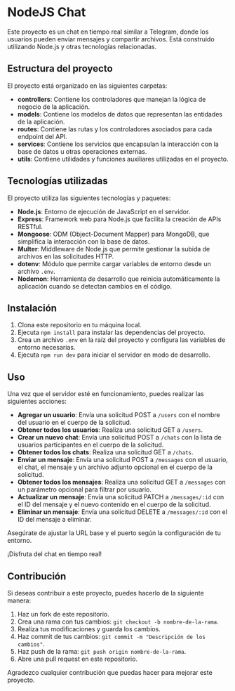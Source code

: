 # NodeJS Chat

Este proyecto es un chat en tiempo real similar a Telegram, donde los usuarios pueden enviar mensajes y compartir archivos. Está construido utilizando Node.js y otras tecnologías relacionadas.

## Estructura del proyecto

El proyecto está organizado en las siguientes carpetas:

- **controllers**: Contiene los controladores que manejan la lógica de negocio de la aplicación.
- **models**: Contiene los modelos de datos que representan las entidades de la aplicación.
- **routes**: Contiene las rutas y los controladores asociados para cada endpoint del API.
- **services**: Contiene los servicios que encapsulan la interacción con la base de datos u otras operaciones externas.
- **utils**: Contiene utilidades y funciones auxiliares utilizadas en el proyecto.

## Tecnologías utilizadas

El proyecto utiliza las siguientes tecnologías y paquetes:

- **Node.js**: Entorno de ejecución de JavaScript en el servidor.
- **Express**: Framework web para Node.js que facilita la creación de APIs RESTful.
- **Mongoose**: ODM (Object-Document Mapper) para MongoDB, que simplifica la interacción con la base de datos.
- **Multer**: Middleware de Node.js que permite gestionar la subida de archivos en las solicitudes HTTP.
- **dotenv**: Módulo que permite cargar variables de entorno desde un archivo `.env`.
- **Nodemon**: Herramienta de desarrollo que reinicia automáticamente la aplicación cuando se detectan cambios en el código.

## Instalación

1. Clona este repositorio en tu máquina local.
2. Ejecuta `npm install` para instalar las dependencias del proyecto.
3. Crea un archivo `.env` en la raíz del proyecto y configura las variables de entorno necesarias.
4. Ejecuta `npm run dev` para iniciar el servidor en modo de desarrollo.

## Uso

Una vez que el servidor esté en funcionamiento, puedes realizar las siguientes acciones:

- **Agregar un usuario**: Envía una solicitud POST a `/users` con el nombre del usuario en el cuerpo de la solicitud.
- **Obtener todos los usuarios**: Realiza una solicitud GET a `/users`.
- **Crear un nuevo chat**: Envía una solicitud POST a `/chats` con la lista de usuarios participantes en el cuerpo de la solicitud.
- **Obtener todos los chats**: Realiza una solicitud GET a `/chats`.
- **Enviar un mensaje**: Envía una solicitud POST a `/messages` con el usuario, el chat, el mensaje y un archivo adjunto opcional en el cuerpo de la solicitud.
- **Obtener todos los mensajes**: Realiza una solicitud GET a `/messages` con un parámetro opcional para filtrar por usuario.
- **Actualizar un mensaje**: Envía una solicitud PATCH a `/messages/:id` con el ID del mensaje y el nuevo contenido en el cuerpo de la solicitud.
- **Eliminar un mensaje**: Envía una solicitud DELETE a `/messages/:id` con el ID del mensaje a eliminar.

Asegúrate de ajustar la URL base y el puerto según la configuración de tu entorno.

¡Disfruta del chat en tiempo real!

## Contribución

Si deseas contribuir a este proyecto, puedes hacerlo de la siguiente manera:

1. Haz un fork de este repositorio.
2. Crea una rama con tus cambios: `git checkout -b nombre-de-la-rama`.
3. Realiza tus modificaciones y guarda los cambios.
4. Haz commit de tus cambios: `git commit -m "Descripción de los cambios"`.
5. Haz push de la rama: `git push origin nombre-de-la-rama`.
6. Abre una pull request en este repositorio.

Agradezco cualquier contribución que puedas hacer para mejorar este proyecto.

